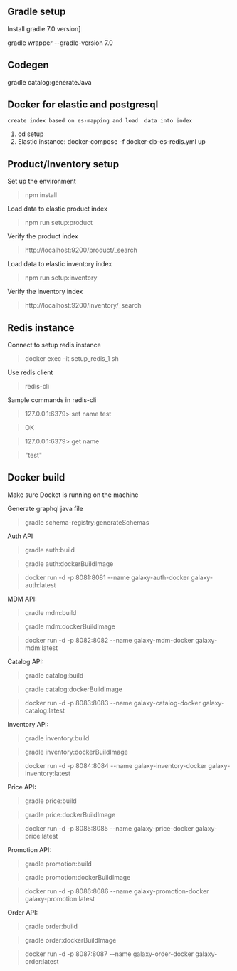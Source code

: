 
Gradle setup
----
Install gradle 7.0 version]

gradle wrapper --gradle-version 7.0 

Codegen
---
gradle catalog:generateJava

Docker for elastic and postgresql
---- 
    create index based on es-mapping and load  data into index
  
1. cd setup
2. Elastic instance:
   docker-compose -f docker-db-es-redis.yml up

Product/Inventory setup
--
Set up the environment
> npm install

Load data to elastic product index 
> npm run setup:product 

Verify the product index
> http://localhost:9200/product/_search

Load data to elastic inventory index
> npm run setup:inventory
   
Verify the inventory index
> http://localhost:9200/inventory/_search


Redis instance
---
Connect to setup redis instance

> docker exec -it setup_redis_1 sh

Use redis client 
> redis-cli

Sample commands in redis-cli
   > 127.0.0.1:6379> set name test
   
   > OK

   > 127.0.0.1:6379> get name

   > "test"
> 
> 

Docker build
---

Make sure Docket is running on the machine



Generate graphql java file

> gradle schema-registry:generateSchemas
 
Auth API
 
> gradle auth:build
 
> gradle auth:dockerBuildImage

> docker run -d -p 8081:8081 --name galaxy-auth-docker galaxy-auth:latest


MDM API:

> gradle mdm:build

> gradle mdm:dockerBuildImage

> docker run -d -p 8082:8082 --name galaxy-mdm-docker galaxy-mdm:latest

Catalog API:

> gradle catalog:build

> gradle catalog:dockerBuildImage

> docker run -d -p 8083:8083 --name galaxy-catalog-docker galaxy-catalog:latest

Inventory API:

> gradle inventory:build

> gradle inventory:dockerBuildImage

> docker run -d -p 8084:8084 --name galaxy-inventory-docker galaxy-inventory:latest

Price API:

> gradle price:build

> gradle price:dockerBuildImage

> docker run -d -p 8085:8085 --name galaxy-price-docker galaxy-price:latest

Promotion API:

> gradle promotion:build

> gradle promotion:dockerBuildImage

> docker run -d -p 8086:8086 --name galaxy-promotion-docker galaxy-promotion:latest



Order API:

> gradle order:build

> gradle order:dockerBuildImage

> docker run -d -p 8087:8087 --name galaxy-order-docker galaxy-order:latest


